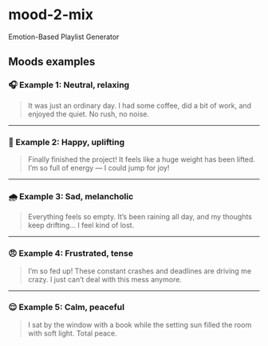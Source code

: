 # mood-2-mix
Emotion-Based Playlist Generator

## Moods examples

### 🎧 Example 1: Neutral, relaxing
> It was just an ordinary day. I had some coffee, did a bit of work, and enjoyed the quiet. No rush, no noise.

---

### 🎵 Example 2: Happy, uplifting
> Finally finished the project! It feels like a huge weight has been lifted. I’m so full of energy — I could jump for joy!

---

### 🌧 Example 3: Sad, melancholic
> Everything feels so empty. It’s been raining all day, and my thoughts keep drifting… I feel kind of lost.

---

### 😠 Example 4: Frustrated, tense
> I’m so fed up! These constant crashes and deadlines are driving me crazy. I just can’t deal with this mess anymore.

---

### 😌 Example 5: Calm, peaceful
> I sat by the window with a book while the setting sun filled the room with soft light. Total peace.
